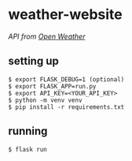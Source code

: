 # weather-website
_API from [Open Weather](https://openweathermap.org/)_


## setting up
```console
$ export FLASK_DEBUG=1 (optional)
$ export FLASK_APP=run.py
$ export API_KEY=<YOUR_API_KEY>
$ python -m venv venv
$ pip install -r requirements.txt
```

## running
`$ flask run`
